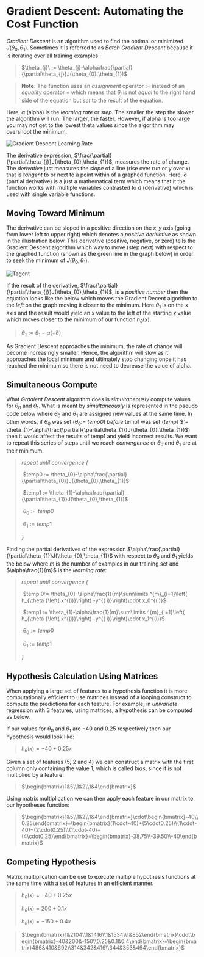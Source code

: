 # Gradient Descent: Automating the Cost Function

*Gradient Descent* is an algorithm used to find the optimal or minimized $J(\theta_{0}, \theta_{1})$. Sometimes it is referred to as *Batch Gradient Descent* because it is iterating over all training examples.

> $\theta_{j}\ := \theta_{j}-\alpha\frac{\partial}{\partial\theta_{j}}J(\theta_{0},\theta_{1})$

> **Note:** The function uses an *assignment* operator $:=$ instead of an *equality* operator $=$ which means that $\theta_{j}$ is not *equal* to the right hand side of the equation but *set* to the result of the equation.

Here, $\alpha$ (alpha) is the *learning rate* or *step*. The smaller the step the slower the algorithm will run. The larger, the faster. However, if alpha is too large you may not get to the lowest theta values since the algorithm may overshoot the minimum. 

![Gradient Descent Learning Rate](C:/Users/Ryan/repos/machine-learning/images/gradient-descent-alpha.png)

The derivative expression, $\frac{\partial}{\partial\theta_{j}}J(\theta_{0},\theta_{1})$, measures the rate of change. The *derivative* just measures the *slope* of a line (rise over run or y over x) that is *tangent* to or next to a point within of a graphed function. Here, $\partial$ (partial derivative) is a just a mathematical term which means that it the function works with multiple variables contrasted to $d$ (derivative) which is used with single variable functions. 

## Moving Toward Minimum

The derivative can be sloped in a positive direction on the $x,y$ axis (going from lower left to upper right) which denotes a *positive derivative* as shown in the illustration below. This derivative (positive, negative, or zero) tells the Gradient Descent algorithm which way to move (step next) with respect to the graphed function (shown as the green line in the graph below) in order to seek the minimum of $J(\theta_{0},\theta_{1})$.

![Tagent](C:/Users/Ryan/repos/machine-learning/images/derivative.png)

If the result of the derivative, $\frac{\partial}{\partial\theta_{j}}J(\theta_{0},\theta_{1})$, is a *positive number* then the equation looks like the below which moves the Gradient Decent algorithm to the *left* on the graph moving it closer to the minimum. Here $\theta_{1}$ is on the $x$ axis and the result would yield an $x$ value to the left of the starting $x$ value which moves closer to the minimum of our function $h_{\theta}(x)$.

> $\theta_{1} := \theta_{1} - \alpha(+\partial)$

As Gradient Descent approaches the minimum, the rate of change will become increasingly smaller. Hence, the algorithm will slow as it approaches the local minimum and ultimately stop changing once it has reached the minimum so there is not need to decrease the value of alpha.

## Simultaneous Compute

What *Gradient Descent* algorithm does is *simultaneously* compute values for $\theta_{0}$ and $\theta_{1}$. What is meant by *simultaneously* is represented in the pseudo code below where $\theta_{0}$ and $\theta_{1}$ are assigned new values at the same time. In other words, if $\theta_{0}$ was set ($\theta_{0} :=$ *temp0*) *before* temp1 was set (*temp1* $:= \theta_{1}-\alpha\frac{\partial}{\partial\theta_{1}}J(\theta_{0},\theta_{1})$) then it would affect the results of temp1 and yield incorrect results. We want to repeat this series of steps until we reach *convergence* or $\theta_{0}$ and $\theta_{1}$ are at their minimum.

> *repeat until convergence {*
>
> ​    $temp0 := \theta_{0}-\alpha\frac{\partial}{\partial\theta_{0}}J(\theta_{0},\theta_{1})$
>
> ​	$temp1 := \theta_{1}-\alpha\frac{\partial}{\partial\theta_{1}}J(\theta_{0},\theta_{1})$
>
> ​	$\theta_{0} := temp0$
>
> ​	$\theta_{1} := temp1$
>
> *}* 

Finding the partial derivatives of the expression $\alpha\frac{\partial}{\partial\theta_{1}}J(\theta_{0},\theta_{1})$ with respect to $\theta_{0}$ and $\theta_{1}$ yields the below where $m$ is the number of examples in our training set and $\alpha\frac{1}{m}$ is the *learning rate*:

> *repeat until convergence {* 
>
> ​	$temp 0:= \theta_{0}-\alpha\frac{1}{m}\sum\limits ^{m}_{i=1}\left( h_{\theta }\left( x^{(i)}\right) -y^{( i)}\right)\cdot x_0^{(i)}$
>
> ​	$temp1 := \theta_{1}-\alpha\frac{1}{m}\sum\limits ^{m}_{i=1}\left( h_{\theta }\left( x^{(i)}\right) -y^{( i)}\right)\cdot x_1^{(i)}$
>
> ​	$\theta_{0} := temp0$
>
> ​	$\theta_{1} := temp1$
>
> *}* 

## Hypothesis Calculation Using Matrices

When applying a large set of features to a hypothesis function it is more computationally efficient to use matrices instead of a looping construct to compute the predictions for each feature. For example, in *univariate* regression with 3 features, using matrices, a hypothesis can be computed as below.

If  our values for $\theta _{0}$ and $\theta _{1}$ are $-40$ and $0.25$ respectively then our hypothesis would look like:

> $h_{\theta }( x) =-40 + 0.25x$

Given a set of features (5, 2 and 4) we can construct a matrix with the first column only containing the value $1$, which is called *bias*, since it is not multiplied by a feature:

> $\begin{bmatrix}1&5\\1&2\\1&4\end{bmatrix}$

Using matrix multiplication we can then apply each feature in our matrix to our hypotheses function:

> $\begin{bmatrix}1&5\\1&2\\1&4\end{bmatrix}\cdot\begin{bmatrix}-40\\0.25\end{bmatrix}=\begin{bmatrix}(1\cdot-40)+(5\cdot0.25)\\(1\cdot-40)+(2\cdot0.25)\\(1\cdot-40)+(4\cdot0.25)\end{bmatrix}=\begin{bmatrix}-38.75\\-39.50\\-40\end{bmatrix}$

## Competing Hypothesis

Matrix multiplication can be use to execute multiple hypothesis functions at the same time with a set of features in an efficient manner.

> $h_{\theta }( x) =-40 + 0.25x$
>
> $h_{\theta }( x) =200 + 0.1x$
>
> $h_{\theta }( x) =-150 + 0.4x$

> $\begin{bmatrix}1&2104\\1&1416\\1&1534\\1&852\end{bmatrix}\cdot\begin{bmatrix}-40&200&-150\\0.25&0.1&0.4\end{bmatrix}=\begin{bmatrix}486&410&692\\314&342&416\\344&353&464\end{bmatrix}$